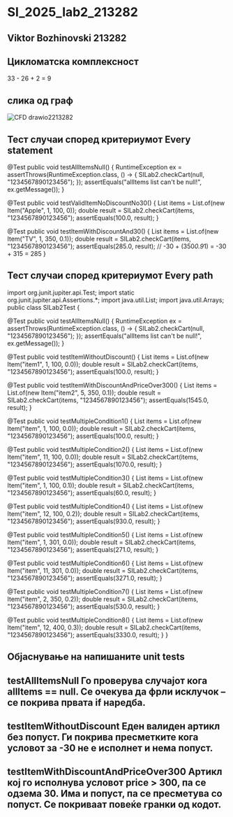 # SI_2025_lab2_213282
## Viktor Bozhinovski 213282

## Цикломатска комплексност
33 - 26 + 2 = 9


## слика од граф
![CFD drawio2213282](https://github.com/user-attachments/assets/8b0edb48-42ce-4612-abda-710916ca3cc1)


## Тест случаи според критериумот Every statement
 
@Test
public void testAllItemsNull() {
    RuntimeException ex = assertThrows(RuntimeException.class, () -> {
        SILab2.checkCart(null, "1234567890123456");
    });
    assertEquals("allItems list can't be null!", ex.getMessage());
}

@Test
public void testValidItemNoDiscountNo30() {
    List<Item> items = List.of(new Item("Apple", 1, 100, 0));
    double result = SILab2.checkCart(items, "1234567890123456");
    assertEquals(100.0, result);
}

@Test
public void testItemWithDiscountAnd30() {
    List<Item> items = List.of(new Item("TV", 1, 350, 0.1));
    double result = SILab2.checkCart(items, "1234567890123456");
    assertEquals(285.0, result); // -30 + (350*0.9*1) = -30 + 315 = 285
} 

## Тест случаи според критериумот Every path

import org.junit.jupiter.api.Test;
import static org.junit.jupiter.api.Assertions.*;
import java.util.List;
import java.util.Arrays;
public class SILab2Test {

@Test
    public void testAllItemsNull() {
        RuntimeException ex = assertThrows(RuntimeException.class, () -> {
            SILab2.checkCart(null, "1234567890123456");
        });
        assertEquals("allItems list can't be null!", ex.getMessage());
    }

 @Test
    public void testItemWithoutDiscount() {
        List<Item> items = List.of(new Item("item1", 1, 100, 0.0));
        double result = SILab2.checkCart(items, "1234567890123456");
        assertEquals(100.0, result);
    }


   @Test
    public void testItemWithDiscountAndPriceOver300() {
        List<Item> items = List.of(new Item("item2", 5, 350, 0.1));
        double result = SILab2.checkCart(items, "1234567890123456");
        assertEquals(1545.0, result);
    }

    
  @Test
    public void testMultipleCondition1() {
        List<Item> items = List.of(new Item("item", 1, 100, 0.0));
        double result = SILab2.checkCart(items, "1234567890123456");
        assertEquals(100.0, result);
    }

   @Test
    public void testMultipleCondition2() {
        List<Item> items = List.of(new Item("item", 11, 100, 0.0));
        double result = SILab2.checkCart(items, "1234567890123456");
        assertEquals(1070.0, result);
    }

   @Test
    public void testMultipleCondition3() {
        List<Item> items = List.of(new Item("item", 1, 100, 0.1));
        double result = SILab2.checkCart(items, "1234567890123456");
        assertEquals(60.0, result);
    }

   @Test
    public void testMultipleCondition4() {
        List<Item> items = List.of(new Item("item", 12, 100, 0.2));
        double result = SILab2.checkCart(items, "1234567890123456");
        assertEquals(930.0, result);
    }

   @Test
    public void testMultipleCondition5() {
        List<Item> items = List.of(new Item("item", 1, 301, 0.0));
        double result = SILab2.checkCart(items, "1234567890123456");
        assertEquals(271.0, result);
    }

   @Test
    public void testMultipleCondition6() {
        List<Item> items = List.of(new Item("item", 11, 301, 0.0));
        double result = SILab2.checkCart(items, "1234567890123456");
        assertEquals(3271.0, result);
    }

   @Test
    public void testMultipleCondition7() {
        List<Item> items = List.of(new Item("item", 2, 350, 0.2));
        double result = SILab2.checkCart(items, "1234567890123456");
        assertEquals(530.0, result); 
    }

   @Test
    public void testMultipleCondition8() {
        List<Item> items = List.of(new Item("item", 12, 400, 0.3));
        double result = SILab2.checkCart(items, "1234567890123456");
        assertEquals(3330.0, result);
    }
}

## Објаснување на напишаните unit tests
## testAllItemsNull	Го проверува случајот кога allItems == null. Се очекува да фрли исклучок – се покрива првата if наредба.
## testItemWithoutDiscount	Еден валиден артикл без попуст. Ги покрива пресметките кога условот за -30 не е исполнет и нема попуст.
## testItemWithDiscountAndPriceOver300	Артикл кој го исполнува условот price > 300, па се одзема 30. Има и попуст, па се пресметува со попуст. Се покриваат повеќе гранки од кодот.
